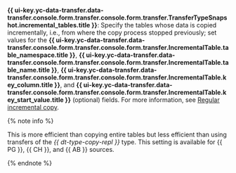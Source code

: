 **{{ ui-key.yc-data-transfer.data-transfer.console.form.transfer.console.form.transfer.TransferTypeSnapshot.incremental_tables.title }}**: Specify the tables whose data is copied incrementally, i.e., from where the copy process stopped previously; set values for the **{{ ui-key.yc-data-transfer.data-transfer.console.form.transfer.console.form.transfer.IncrementalTable.table_namespace.title }}**, **{{ ui-key.yc-data-transfer.data-transfer.console.form.transfer.console.form.transfer.IncrementalTable.table_name.title }}**, **{{ ui-key.yc-data-transfer.data-transfer.console.form.transfer.console.form.transfer.IncrementalTable.key_column.title }}**, and **{{ ui-key.yc-data-transfer.data-transfer.console.form.transfer.console.form.transfer.IncrementalTable.key_start_value.title }}** (optional) fields. For more information, see [Regular incremental copy](../../../data-transfer/concepts/regular-incremental-copy.md).

{% note info %}

This is more efficient than copying entire tables but less efficient than using transfers of the _{{ dt-type-copy-repl }}_ type. This setting is available for {{ PG }}, {{ CH }}, and {{ AB }} sources.

{% endnote %}